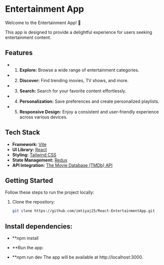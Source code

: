 # Entertainment App

Welcome to the Entertainment App! 🎉

This app is designed to provide a delightful experience for users seeking entertainment content.

## Features

- 1. **Explore:** Browse a wide range of entertainment categories.
- 2. **Discover:** Find trending movies, TV shows, and more.
- 3. **Search:** Search for your favorite content effortlessly.
- 4. **Personalization:** Save preferences and create personalized playlists.
- 5. **Responsive Design:** Enjoy a consistent and user-friendly experience across various devices.


## Tech Stack

- **Framework:** [Vite](https://vitejs.dev/)
- **UI Library:** [React](https://reactjs.org/)
- **Styling:** [Tailwind CSS](https://tailwindcss.com/)
- **State Management:** [Redux](https://redux.js.org/)
- **API Integration:** [The Movie Database (TMDb) API](https://www.themoviedb.org/documentation/api)

## Getting Started

Follow these steps to run the project locally:

1. Clone the repository:

   ```bash
   git clone https://github.com/imtiyaj25/React-EntertainmentApp.git


## Install dependencies:

- **npm install
- **Run the app:

- **npm run dev
The app will be available at http://localhost:3000.
